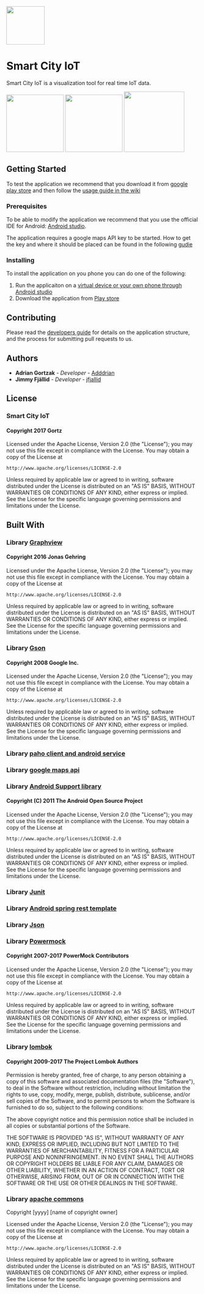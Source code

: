 <img src="https://github.com/SweGortz/SmartCityIoT/blob/master/wiki/img/web_hi_res_512.png" width="100">

# Smart City IoT
Smart City IoT is a visualization tool for real time IoT data.

<div>
<img src="https://github.com/SweGortz/SmartCityIoT/blob/master/wiki/img/Screenshot_20170603-102415.png" width="150">
<img src="https://github.com/SweGortz/SmartCityIoT/blob/master/wiki/img/Screenshot_20170603-102105.png" width="150">
<img src="https://github.com/SweGortz/SmartCityIoT/blob/master/wiki/img/screenshot.png" width="158">
</div>

## Getting Started

To test the application we recommend that you download it from [google play store](https://play.google.com/store/apps/details?id=org.gortz.greeniot.smartcityiot) and then follow the [usage guide in the wiki](https://github.com/SweGortz/SmartCityIoT/wiki/Usages-guide)

### Prerequisites

To be able to modify the application we recommend that you use the official IDE for Android: [Android studio](https://developer.android.com/studio/index.html).

The application requires a google maps API key to be started. How to get the key and where it should be placed can be found in the following [gudie](https://developers.google.com/maps/documentation/android-api/signup)

### Installing

To install the application on you phone you can do one of the following:

1. Run the applicaiton on a [virtual device or your own phone through Android studio](https://developer.android.com/studio/run/index.html)
2. Download the application from [Play store](https://play.google.com/store/apps/details?id=org.gortz.greeniot.smartcityiot)

## Contributing
Please read the [developers guide](https://github.com/SweGortz/SmartCityIoT/wiki/Developers-guide) for details on the application structure, and the process for submitting pull requests to us.

## Authors

* **Adrian Gortzak** - *Developer* - [Adddrian](https://github.com/Adddrian)
* **Jimmy Fjällid** - *Developer* - [jfjallid](https://github.com/jfjallid)


## License

### Smart City IoT
#### Copyright 2017 Gortz

   Licensed under the Apache License, Version 2.0 (the "License");
   you may not use this file except in compliance with the License.
   You may obtain a copy of the License at

    http://www.apache.org/licenses/LICENSE-2.0

   Unless required by applicable law or agreed to in writing, software
   distributed under the License is distributed on an "AS IS" BASIS,
   WITHOUT WARRANTIES OR CONDITIONS OF ANY KIND, either express or implied.
   See the License for the specific language governing permissions and
limitations under the License.


## Built With

###  Library [Graphview](https://github.com/appsthatmatter/GraphView)
#### Copyright 2016 Jonas Gehring

Licensed under the Apache License, Version 2.0 (the "License");
you may not use this file except in compliance with the License.
You may obtain a copy of the License at

    http://www.apache.org/licenses/LICENSE-2.0

Unless required by applicable law or agreed to in writing, software
distributed under the License is distributed on an "AS IS" BASIS,
WITHOUT WARRANTIES OR CONDITIONS OF ANY KIND, either express or implied.
See the License for the specific language governing permissions and
limitations under the License.

### Library [Gson](https://github.com/google/gson)
#### Copyright 2008 Google Inc.

Licensed under the Apache License, Version 2.0 (the "License");
you may not use this file except in compliance with the License.
You may obtain a copy of the License at

    http://www.apache.org/licenses/LICENSE-2.0

Unless required by applicable law or agreed to in writing, software
distributed under the License is distributed on an "AS IS" BASIS,
WITHOUT WARRANTIES OR CONDITIONS OF ANY KIND, either express or implied.
See the License for the specific language governing permissions and
limitations under the License.

### Library [paho client and android service](https://github.com/eclipse/paho.mqtt.android)

### Library [google maps api](https://developers.google.com/maps/terms)

### Library [Android Support library](https://developer.android.com/topic/libraries/support-library/index.html)
#### Copyright (C) 2011 The Android Open Source Project
 
  Licensed under the Apache License, Version 2.0 (the "License");
 you may not use this file except in compliance with the License.
 You may obtain a copy of the License at

    http://www.apache.org/licenses/LICENSE-2.0

 Unless required by applicable law or agreed to in writing, software
 distributed under the License is distributed on an "AS IS" BASIS,
 WITHOUT WARRANTIES OR CONDITIONS OF ANY KIND, either express or implied.
 See the License for the specific language governing permissions and
 limitations under the License.

### Library [Junit](http://junit.org/junit4/license.html)

### Library [Android spring rest template](http://projects.spring.io/spring-android/)

### Library [Json](http://www.json.org/license.html)

### Library [Powermock](https://github.com/powermock)
#### Copyright 2007-2017 PowerMock Contributors

   Licensed under the Apache License, Version 2.0 (the "License");
   you may not use this file except in compliance with the License.
   You may obtain a copy of the License at

    http://www.apache.org/licenses/LICENSE-2.0

   Unless required by applicable law or agreed to in writing, software
   distributed under the License is distributed on an "AS IS" BASIS,
   WITHOUT WARRANTIES OR CONDITIONS OF ANY KIND, either express or implied.
   See the License for the specific language governing permissions and
limitations under the License.

### Library [lombok](https://projectlombok.org/)
#### Copyright 2009-2017 The Project Lombok Authors

Permission is hereby granted, free of charge, to any person obtaining a copy of this software and associated documentation files (the "Software"), to deal in the Software without restriction, including without limitation the rights to use, copy, modify, merge, publish, distribute, sublicense, and/or sell copies of the Software, and to permit persons to whom the Software is furnished to do so, subject to the following conditions:

The above copyright notice and this permission notice shall be included in all copies or substantial portions of the Software.

THE SOFTWARE IS PROVIDED "AS IS", WITHOUT WARRANTY OF ANY KIND, EXPRESS OR IMPLIED, INCLUDING BUT NOT LIMITED TO THE WARRANTIES OF MERCHANTABILITY, FITNESS FOR A PARTICULAR PURPOSE AND NONINFRINGEMENT. IN NO EVENT SHALL THE AUTHORS OR COPYRIGHT HOLDERS BE LIABLE FOR ANY CLAIM, DAMAGES OR OTHER LIABILITY, WHETHER IN AN ACTION OF CONTRACT, TORT OR OTHERWISE, ARISING FROM, OUT OF OR IN CONNECTION WITH THE SOFTWARE OR THE USE OR OTHER DEALINGS IN THE SOFTWARE.

### Library [apache commons](http://commons.apache.org/proper/commons-daemon/)
Copyright [yyyy] [name of copyright owner]

   Licensed under the Apache License, Version 2.0 (the "License");
   you may not use this file except in compliance with the License.
   You may obtain a copy of the License at

    http://www.apache.org/licenses/LICENSE-2.0

   Unless required by applicable law or agreed to in writing, software
   distributed under the License is distributed on an "AS IS" BASIS,
   WITHOUT WARRANTIES OR CONDITIONS OF ANY KIND, either express or implied.
   See the License for the specific language governing permissions and
   limitations under the License.
